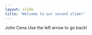 ```yaml
---
layout: slide
title: "Welcome to our second slide!"
---
```

John Cena
Use the left arrow to go back!
